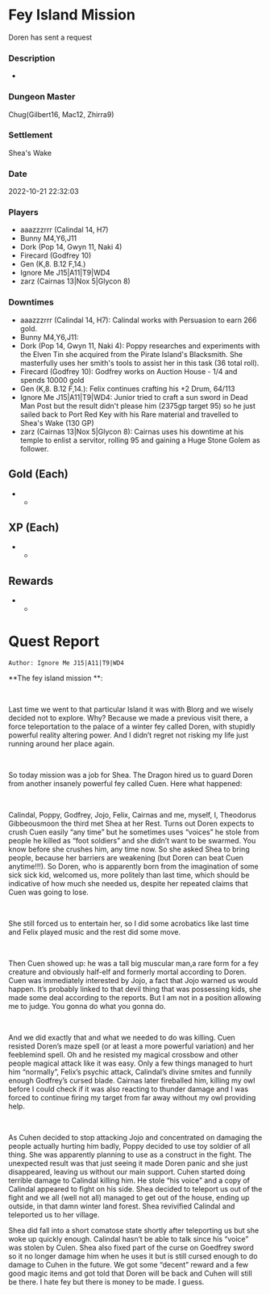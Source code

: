 # Fey Island Mission
Doren has sent a request
### Description
-
### Dungeon Master
Chug(Gilbert16, Mac12, Zhirra9)
### Settlement
Shea's Wake
### Date
2022-10-21 22:32:03
### Players
* aaazzzrrr (Calindal 14, H7)
* Bunny M4,Y6,J11
* Dork (Pop 14, Gwyn 11, Naki 4)
* Firecard (Godfrey 10)
* Gen (K,8. B.12 F,14.)
* Ignore Me J15|A11|T9|WD4
* zarz (Cairnas 13|Nox 5|Glycon 8)
### Downtimes
* aaazzzrrr (Calindal 14, H7): Calindal works with Persuasion to earn 266 gold.
* Bunny M4,Y6,J11: 
* Dork (Pop 14, Gwyn 11, Naki 4): Poppy researches and experiments with the Elven Tin she acquired from the Pirate Island's Blacksmith. She masterfully uses her smith's tools to assist her in this task (36 total roll).
* Firecard (Godfrey 10): Godfrey works on Auction House - 1/4 and spends 10000 gold
* Gen (K,8. B.12 F,14.): Felix continues crafting his +2 Drum,  64/113
* Ignore Me J15|A11|T9|WD4: Junior tried to craft a sun sword in Dead Man Post but the result didn't please him (2375gp target 95) so he just sailed back to Port Red Key with his Rare material and travelled to Shea's Wake (130 GP)
* zarz (Cairnas 13|Nox 5|Glycon 8): Cairnas uses his downtime at his temple to enlist a servitor, rolling 95 and gaining a Huge Stone Golem as follower.
## Gold (Each)
* -
## XP (Each)
* -
## Rewards
* -
# Quest Report
`Author: Ignore Me J15|A11|T9|WD4`


**The fey island mission **:

&nbsp;

Last time we went to that particular Island it was with Blorg and we wisely decided not to explore. Why? Because we made a previous visit there, a force teleportation to the palace of a winter fey called Doren, with stupidly powerful reality altering power. And I didn’t regret not risking my life just running around her place again.

&nbsp;

So today mission was a job for Shea. The Dragon hired us to guard Doren from another insanely powerful fey called Cuen. Here what happened:

&nbsp;

Calindal, Poppy, Godfrey, Jojo, Felix, Cairnas and me, myself, I, Theodorus Gibbeousmoon the third met Shea at her Rest. Turns out Doren expects to crush Cuen easily “any time” but he sometimes uses “voices” he stole from people he killed as “foot soldiers” and she didn’t want to be swarmed. You know before she crushes him, any time now. So she asked Shea to bring people, because her barriers are weakening (but Doren can beat Cuen anytime!!!). So Doren, who is apparently born from the imagination of some sick sick kid, welcomed us, more politely than last time, which should be indicative of how much she needed us, despite her repeated claims that Cuen was going to lose.

&nbsp;

She still forced us to entertain her, so I did some acrobatics like last time and Felix played music and the rest did some move.

&nbsp;

Then Cuen showed up: he was a tall big muscular man,a rare form for a fey creature and obviously half-elf and formerly mortal according to Doren. Cuen was immediately interested by Jojo, a fact that Jojo warned us would happen. It’s probably linked to that devil thing that was possessing kids, she made some deal according to the reports. But I am not in a position allowing me to judge. You gonna do what you gonna do. 

&nbsp;

And we did exactly that and what we needed to do was killing. Cuen resisted Doren’s maze spell (or at least a more powerful variation) and her feeblemind spell. Oh and he resisted my magical crossbow and other people magical attack like it was easy. Only a few things managed to hurt him “normally”, Felix’s psychic attack, Calindal’s divine smites and funnily enough Godfrey’s cursed blade. Cairnas later fireballed him, killing my owl before I could check if it was also reacting to thunder damage and I was forced to continue firing my target from far away without my owl providing help.

&nbsp;

As Cuhen decided to stop attacking Jojo and concentrated on damaging the people actually hurting him badly, Poppy decided to use toy soldier of all thing. She was apparently planning to use as a construct in the fight. The unexpected result was that just seeing it made Doren panic and she just disappeared, leaving us without our main support. Cuhen started doing terrible damage to Calindal killing him. He stole “his voice” and a copy of Calindal appeared to fight on his side. Shea decided to teleport us out of the fight and we all (well not all) managed to get out of the house, ending up outside, in that damn winter land forest. Shea revivified Calindal and teleported us to her village.

Shea did fall into a short comatose state shortly after teleporting us but she woke up quickly enough. Calindal hasn’t be able to talk since his “voice” was stolen by Culen. Shea also fixed part of the curse on Goedfrey sword so it no longer damage him when he uses it but is still cursed enough to do damage to Cuhen in the future. We got some “decent” reward and a few good magic items and got told that Doren will be back and Cuhen will still be there. I hate fey but there is money to be made. I guess.